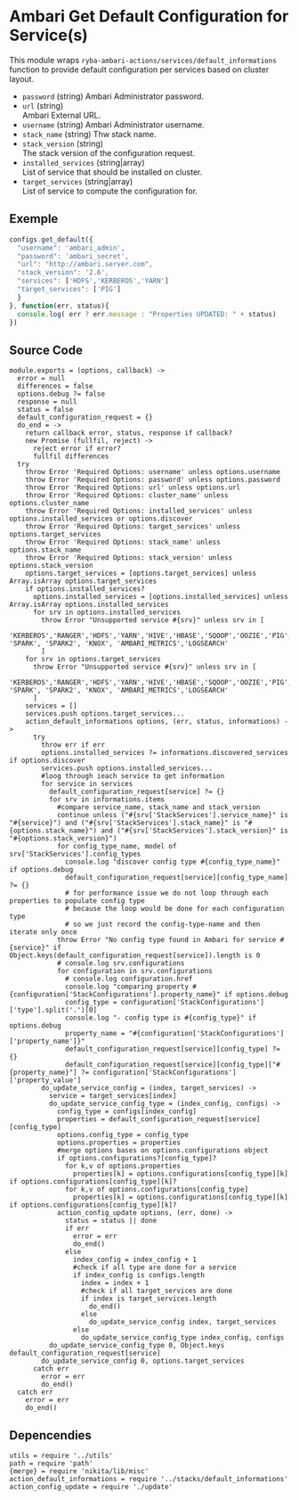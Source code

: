 
# Ambari Get Default Configuration for Service(s)

This module wraps `ryba-ambari-actions/services/default_informations` function
to provide default configuration per services based on cluster layout.

* `password` (string)
  Ambari Administrator password.
* `url` (string)   
  Ambari External URL.
* `username` (string)
  Ambari Administrator username.
* `stack_name` (string)
  Thw stack name.
* `stack_version` (string)   
  The stack version of the configuration request.
* `installed_services` (string|array)   
  List of service that should be installed on cluster.   
* `target_services` (string|array)   
  List of service to compute the configuration for.   

## Exemple

```js
configs.get_default({
  "username": 'ambari_admin',
  "password": 'ambari_secret',
  "url": "http://ambari.server.com",
  "stack_version": '2.6',
  "services": ['HDFS','KERBEROS','YARN']
  "target_services": ['PIG']
  }
}, function(err, status){
  console.log( err ? err.message : "Properties UPDATED: " + status)
})
```

## Source Code

    module.exports = (options, callback) ->
      error = null
      differences = false
      options.debug ?= false
      response = null
      status = false
      default_configuration_request = {}
      do_end = ->
        return callback error, status, response if callback?
        new Promise (fullfil, reject) ->
          reject error if error?
          fullfil differences
      try
        throw Error 'Required Options: username' unless options.username
        throw Error 'Required Options: password' unless options.password
        throw Error 'Required Options: url' unless options.url
        throw Error 'Required Options: cluster_name' unless options.cluster_name
        throw Error 'Required Options: installed_services' unless options.installed_services or options.discover
        throw Error 'Required Options: target_services' unless options.target_services
        throw Error 'Required Options: stack_name' unless options.stack_name
        throw Error 'Required Options: stack_version' unless options.stack_version
        options.target_services = [options.target_services] unless Array.isArray options.target_services
        if options.installed_services?
          options.installed_services = [options.installed_services] unless Array.isArray options.installed_services
          for srv in options.installed_services
            throw Error "Unsupported service #{srv}" unless srv in [
              'KERBEROS','RANGER','HDFS','YARN','HIVE','HBASE','SQOOP','OOZIE','PIG','TEZ','NIFI','KAFKA','MAPREDUCE2','ZOOKEEPER', 'SPARK', 'SPARK2', 'KNOX', 'AMBARI_METRICS','LOGSEARCH'
            ]
        for srv in options.target_services
          throw Error "Unsupported service #{srv}" unless srv in [
            'KERBEROS','RANGER','HDFS','YARN','HIVE','HBASE','SQOOP','OOZIE','PIG','TEZ','NIFI','KAFKA','MAPREDUCE2','ZOOKEEPER', 'SPARK', 'SPARK2', 'KNOX', 'AMBARI_METRICS','LOGSEARCH'
          ]
        services = []
        services.push options.target_services...
        action_default_informations options, (err, status, informations) ->
          try
            throw err if err
            options.installed_services ?= informations.discovered_services if options.discover
            services.push options.installed_services...
            #loog through ieach service to get information
            for service in services
              default_configuration_request[service] ?= {}
              for srv in informations.items
                #compare service_name, stack_name and stack_version
                continue unless ("#{srv['StackServices'].service_name}" is "#{service}") and ("#{srv['StackServices'].stack_name}" is "#{options.stack_name}") and ("#{srv['StackServices'].stack_version}" is "#{options.stack_version}")
                for config_type_name, model of srv['StackServices'].config_types
                  console.log "discover config type #{config_type_name}" if options.debug
                  default_configuration_request[service][config_type_name] ?= {}
                  # for performance issue we do not loop through each properties to populate config type
                  # because the loop would be done for each configuration type
                  # so we just record the config-type-name and then iterate only once
                throw Error "No config type found in Ambari for service #{service}" if Object.keys(default_configuration_request[service]).length is 0
                # console.log srv.configurations
                for configuration in srv.configurations
                  # console.log configuration.href
                  console.log "comparing property #{configuration['StackConfigurations'].property_name}" if options.debug
                  config_type = configuration['StackConfigurations']['type'].split('.')[0]
                  console.log "- config type is #{config_type}" if options.debug
                  property_name = "#{configuration['StackConfigurations']['property_name']}"
                  default_configuration_request[service][config_type] ?= {}
                  default_configuration_request[service][config_type]["#{property_name}"] ?= configuration['StackConfigurations']['property_value']
            do_update_service_config = (index, target_services) ->
              service = target_services[index]
              do_update_service_config_type = (index_config, configs) ->
                config_type = configs[index_config]
                properties = default_configuration_request[service][config_type]
                options.config_type = config_type
                options.properties = properties
                #merge options bases on options.configurations object
                if options.configurations?[config_type]?
                  for k,v of options.properties
                    properties[k] = options.configurations[config_type][k] if options.configurations[config_type][k]?
                  for k,v of options.configurations[config_type]
                    properties[k] = options.configurations[config_type][k] if options.configurations[config_type][k]?
                action_config_update options, (err, done) ->
                  status = status || done
                  if err
                    error = err
                    do_end()
                  else
                    index_config = index_config + 1
                    #check if all type are done for a service
                    if index_config is configs.length
                      index = index + 1
                      #check if all target_services are done
                      if index is target_services.length
                        do_end()
                      else
                        do_update_service_config index, target_services
                    else
                      do_update_service_config_type index_config, configs
              do_update_service_config_type 0, Object.keys default_configuration_request[service]
            do_update_service_config 0, options.target_services
          catch err
            error = err
            do_end()
      catch err
        error = err
        do_end()

## Depencendies

    utils = require '../utils'
    path = require 'path'
    {merge} = require 'nikita/lib/misc'
    action_default_informations = require '../stacks/default_informations'
    action_config_update = require './update'
